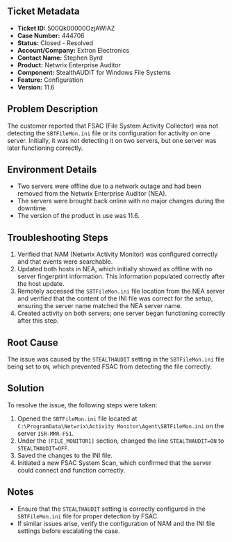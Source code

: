 ## Ticket Metadata
- **Ticket ID:** 500Qk00000OzjAWIAZ
- **Case Number:** 444706
- **Status:** Closed - Resolved
- **Account/Company:** Extron Electronics
- **Contact Name:** Stephen Byrd
- **Product:** Netwrix Enterprise Auditor
- **Component:** StealthAUDIT for Windows File Systems
- **Feature:** Configuration
- **Version:** 11.6

## Problem Description
The customer reported that FSAC (File System Activity Collector) was not detecting the `SBTFileMon.ini` file or its configuration for activity on one server. Initially, it was not detecting it on two servers, but one server was later functioning correctly.

## Environment Details
- Two servers were offline due to a network outage and had been removed from the Netwrix Enterprise Auditor (NEA).
- The servers were brought back online with no major changes during the downtime.
- The version of the product in use was 11.6.

## Troubleshooting Steps
1. Verified that NAM (Netwrix Activity Monitor) was configured correctly and that events were searchable.
2. Updated both hosts in NEA, which initially showed as offline with no server fingerprint information. This information populated correctly after the host update.
3. Remotely accessed the `SBTFileMon.ini` file location from the NEA server and verified that the content of the INI file was correct for the setup, ensuring the server name matched the NEA server name.
4. Created activity on both servers; one server began functioning correctly after this step.

## Root Cause
The issue was caused by the `STEALTHAUDIT` setting in the `SBTFileMon.ini` file being set to `ON`, which prevented FSAC from detecting the file correctly. 

## Solution
To resolve the issue, the following steps were taken:
1. Opened the `SBTFileMon.ini` file located at `C:\ProgramData\Netwrix\Activity Monitor\Agent\SBTFileMon.ini` on the server `ISR-MMR-FS1`.
2. Under the `[FILE_MONITOR1]` section, changed the line `STEALTHAUDIT=ON` to `STEALTHAUDIT=OFF`.
3. Saved the changes to the INI file.
4. Initiated a new FSAC System Scan, which confirmed that the server could connect and function correctly.

## Notes
- Ensure that the `STEALTHAUDIT` setting is correctly configured in the `SBTFileMon.ini` file for proper detection by FSAC.
- If similar issues arise, verify the configuration of NAM and the INI file settings before escalating the case.